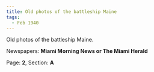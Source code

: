 ```yaml
---  
title: Old photos of the battleship Maine  
tags:  
  - Feb 1940  
---  
```

  
Old photos of the battleship Maine.  
  
Newspapers: **Miami Morning News or The Miami Herald**  
  
Page: **2**, Section: **A** 
